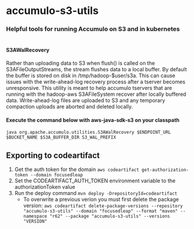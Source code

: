 # accumulo-s3-utils
### Helpful tools for running Accumulo on S3 and in kubernetes

#
#### S3AWalRecovery 
Rather than uploading data to S3 when flush() is called on the S3AFileOutputStreams, the stream flushes data to a local buffer. By default the buffer is stored on disk in /tmp/hadoop-$user/s3a. This can cause issues with the write-ahead-log recovery process after a tserver becomes unresponsive. This utility is meant to help accumulo tservers that are running with the hadoop-aws S3AFileSystem recover after locally buffered data. Write-ahead-log files are uploaded to S3 and any temporary compaction uploads are aborted and deleted locally. 

#### Execute the command below with aws-java-sdk-s3 on your classpath
``java org.apache.accumulo.utilities.S3AWalRecovery $ENDPOINT_URL $BUCKET_NAME $S3A_BUFFER_DIR S3_WAL_PREFIX``

## Exporting to codeartifact
1. Get the auth token for the domain `aws codeartifact get-authorization-token --domain focusedleap`
2. Set the CODEARTIFACT_AUTH_TOKEN environment variable to the authorizationToken value
3. Run the deploy command `mvn deploy -DrepositoryId=codeartifact`
   * To overwrite a previous verion you must first delete the package version: `aws codeartifact delete-package-versions --repository "accumulo-s3-utils" --domain "focusedleap" --format "maven" --namespace "r62" --package "accumulo-s3-utils" --versions "VERSION"`